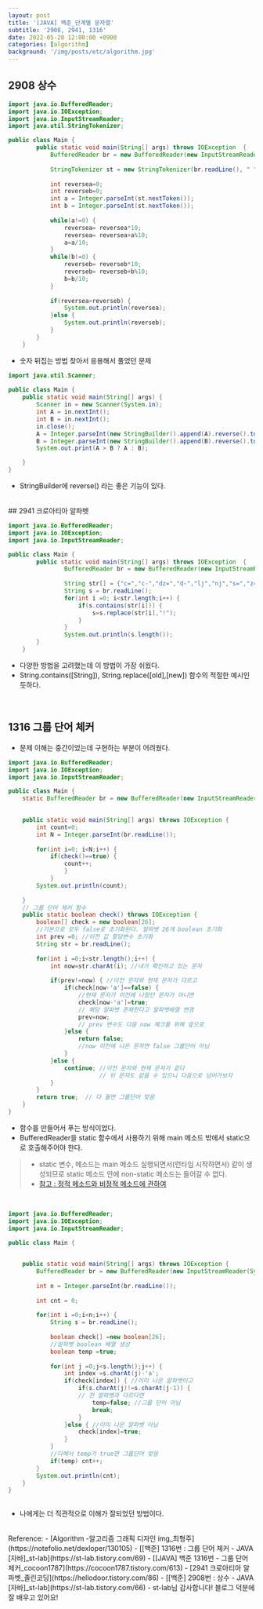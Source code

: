 ```yaml
---
layout: post
title: '[JAVA] 백준_단계별 문자열'
subtitle: '2908, 2941, 1316'
date: 2022-05-20 12:00:00 +0900
categories: [algorithm]
background: '/img/posts/etc/algorithm.jpg'
---
```


## 2908 상수

```java
import java.io.BufferedReader;
import java.io.IOException;
import java.io.InputStreamReader;
import java.util.StringTokenizer;

public class Main {
		public static void main(String[] args) throws IOException  {
			BufferedReader br = new BufferedReader(new InputStreamReader(System.in));
			
			StringTokenizer st = new StringTokenizer(br.readLine(), " ");
			
			int reversea=0;
			int reverseb=0;
			int a = Integer.parseInt(st.nextToken());
			int b = Integer.parseInt(st.nextToken());
			
			while(a!=0) {
				reversea= reversea*10;
				reversea= reversea+a%10;
				a=a/10;
			}
			while(b!=0) {
				reverseb= reverseb*10;
				reverseb= reverseb+b%10;
				b=b/10;
			}
			
			if(reversea>reverseb) {
				System.out.println(reversea);
			}else {
				System.out.println(reverseb);
			}
		}
	}	
```

- 숫자 뒤집는 방법 찾아서 응용해서 풀었던 문제


```java
import java.util.Scanner;
 
public class Main {
	public static void main(String[] args) {
		Scanner in = new Scanner(System.in);
		int A = in.nextInt();
		int B = in.nextInt();
        in.close();
		A = Integer.parseInt(new StringBuilder().append(A).reverse().toString());
		B = Integer.parseInt(new StringBuilder().append(B).reverse().toString());
		System.out.print(A > B ? A : B);

	}
}

```

- StringBuilder에 reverse() 라는 좋은 기능이 있다. 

<br>
## 2941 크로아티아 알파벳

```java
import java.io.BufferedReader;
import java.io.IOException;
import java.io.InputStreamReader;

public class Main {
		public static void main(String[] args) throws IOException  {
				BufferedReader br = new BufferedReader(new InputStreamReader(System.in));
				
				String str[] = {"c=","c-","dz=","d-","lj","nj","s=","z="};
				String s = br.readLine();
				for(int i =0; i<str.length;i++) {
					if(s.contains(str[i])) {
						s=s.replace(str[i],"!");
					}
				}
				System.out.println(s.length());
		}
	}
```

- 다양한 방법을 고려했는데 이 방법이 가장 쉬웠다. 
- String.contains([String]), String.replace([old],[new]) 함수의 적절한 예시인 듯하다. 

<br>

## 1316 그룹 단어 체커

- 문제 이해는 중간이었는데 구현하는 부분이 어려웠다.

```java
import java.io.BufferedReader;
import java.io.IOException;
import java.io.InputStreamReader;

public class Main {
	static BufferedReader br = new BufferedReader(new InputStreamReader(System.in));

	
	public static void main(String[] args) throws IOException {
		int count=0;
		int N = Integer.parseInt(br.readLine());
		
		for(int i=0; i<N;i++) {
			if(check()==true) {
				count++;
				}
			}
		System.out.println(count);
	
	}
	// 그룹 단어 체커 함수
	public static boolean check() throws IOException {
		boolean[] check = new boolean[26];
        //기본으로 모두 false로 초기화된다. 알파벳 26개 boolean 초기화
		int prev =0; //이전 값 할당변수 초기화
		String str = br.readLine();
		
		for(int i =0;i<str.length();i++) {
			int now=str.charAt(i); //내가 확인하고 있는 문자
            
			if(prev!=now) { //이전 문자와 현재 문자가 다르고
				if(check[now-'a']==false) {
                	//현재 문자가 이전에 나왔던 문자가 아니면
					check[now-'a']=true;
                    // 해당 알파벳 존재한다고 알파벳배열 변경
					prev=now;
                    // prev 변수도 다음 now 체크를 위해 앞으로
				}else {
					return false;
                    //now 이전에 나온 문자면 false 그룹단어 아님
				}
			}else { 
				continue; //이전 문자와 현재 문자가 같다
                		  // 뒤 문자도 같을 수 있으니 다음으로 넘어가보자
			}
		}
		return true;  // 다 돌면 그룹단어 맞음
	}
}
```

- 함수를 만들어서 푸는 방식이었다.
- BufferedReader을 static 함수에서 사용하기 위해 main 메소드 밖에서 static으로 호출해주어야 한다.
> - static 변수, 메소드는 main 메소드 실행되면서(런타임 시작하면서) 같이 생성되므로 static 메소드 안에 non-static 메소드는 들어갈 수 없다.
> - [참고 : 정적 메소드와 비정적 메소드에 관하여](https://ddungi.github.io/java/2022/05/05/staticNonstatic/) 

<br>

```java
import java.io.BufferedReader;
import java.io.IOException;
import java.io.InputStreamReader;

public class Main {

	
	public static void main(String[] args) throws IOException {
		BufferedReader br = new BufferedReader(new InputStreamReader(System.in));
		
		int n = Integer.parseInt(br.readLine());
		
		int cnt = 0;
		
		for(int i =0;i<n;i++) {
			String s = br.readLine();
			
			boolean check[] =new boolean[26];
            //알파벳 boolean 배열 생성
			boolean temp =true;
			
			for(int j =0;j<s.length();j++) {
				int index =s.charAt(j)-'a';
				if(check[index]) { //이미 나온 알파벳이고
					if(s.charAt(j)!=s.charAt(j-1)) {
                    // 전 알파벳과 다르다면
						temp=false; //그룹 단어 아님
						break;
					}
				}else { //이미 나온 알파벳 아님
					check[index]=true;
				}
			}
            //다해서 temp가 true면 그룹단어 맞음
			if(temp) cnt++;
		}
		System.out.println(cnt);
	}
}
	
```

- 나에게는 더 직관적으로 이해가 잘되었던 방법이다. 


<br>
Reference:
- [Algorithm -알고리즘 그래픽 디자인 img_최형주](https://notefolio.net/dexloper/130105)
- [[백준] 1316번 : 그룹 단어 체커 - JAVA [자바]_st-lab](https://st-lab.tistory.com/69)
- [[JAVA] 백준 1316번 - 그룹 단어 체커_cocoon1787](https://cocoon1787.tistory.com/613)
- [2941 크로아티아 알파벳_졸린코딩](https://hellodoor.tistory.com/86)
- [[백준] 2908번 : 상수 - JAVA [자바]_st-lab](https://st-lab.tistory.com/66)
- st-lab님 감사합니다! 블로그 덕분에 잘 배우고 있어요!